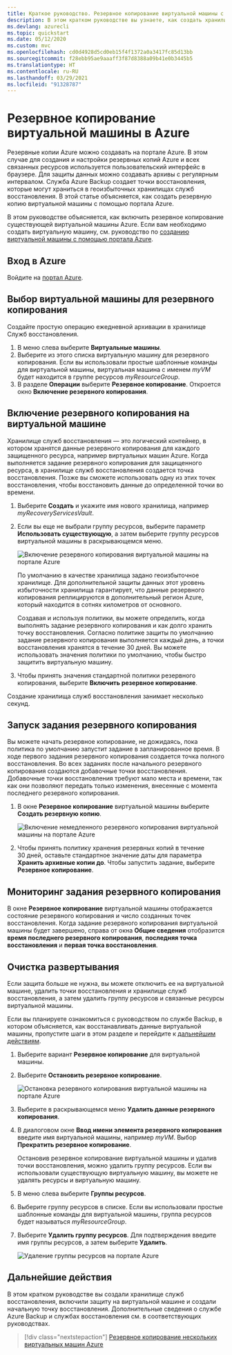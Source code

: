 ```yaml
---
title: Краткое руководство. Резервное копирование виртуальной машины с помощью портала Azure
description: В этом кратком руководстве вы узнаете, как создать хранилище Служб восстановления, включить защиту на виртуальной машине Azure и выполнить резервное копирование виртуальной машины с помощью портала Azure.
ms.devlang: azurecli
ms.topic: quickstart
ms.date: 05/12/2020
ms.custom: mvc
ms.openlocfilehash: cd0d4928d5cd0eb15f4f1372a0a3417fc85d13bb
ms.sourcegitcommit: f28ebb95ae9aaaff3f87d8388a09b41e0b3445b5
ms.translationtype: HT
ms.contentlocale: ru-RU
ms.lasthandoff: 03/29/2021
ms.locfileid: "91328787"
---
```

# <a name="back-up-a-virtual-machine-in-azure"></a>Резервное копирование виртуальной машины в Azure

Резервные копии Azure можно создавать на портале Azure. В этом случае для создания и настройки резервных копий Azure и всех связанных ресурсов используется пользовательский интерфейс в браузере. Для защиты данных можно создавать архивы с регулярным интервалом. Служба Azure Backup создает точки восстановления, которые могут храниться в геоизбыточных хранилищах служб восстановления. В этой статье объясняется, как создать резервную копию виртуальной машины с помощью портала Azure.

В этом руководстве объясняется, как включить резервное копирование существующей виртуальной машины Azure. Если вам необходимо создать виртуальную машину, см. руководство по [созданию виртуальной машины с помощью портала Azure](../virtual-machines/windows/quick-create-portal.md).

## <a name="sign-in-to-azure"></a>Вход в Azure

Войдите на [портал Azure](https://portal.azure.com).

## <a name="select-a-vm-to-back-up"></a>Выбор виртуальной машины для резервного копирования

Создайте простую операцию ежедневной архивации в хранилище Служб восстановления.

1. В меню слева выберите **Виртуальные машины**.
2. Выберите из этого списка виртуальную машину для резервного копирования. Если вы использовали простые шаблонные команды для виртуальной машины, виртуальная машина с именем *myVM* будет находится в группе ресурсов *myResourceGroup*.
3. В разделе **Операции** выберите **Резервное копирование**. Откроется окно **Включение резервного копирования**.

## <a name="enable-backup-on-a-vm"></a>Включение резервного копирования на виртуальной машине

Хранилище служб восстановления — это логический контейнер, в котором хранятся данные резервного копирования для каждого защищенного ресурса, например виртуальных машин Azure. Когда выполняется задание резервного копирования для защищенного ресурса, в хранилище служб восстановления создается точка восстановления. Позже вы сможете использовать одну из этих точек восстановления, чтобы восстановить данные до определенной точки во времени.

1. Выберите **Создать** и укажите имя нового хранилища, например *myRecoveryServicesVault*.
2. Если вы еще не выбрали группу ресурсов, выберите параметр **Использовать существующую**, а затем выберите группу ресурсов виртуальной машины в раскрывающемся меню.

    ![Включение резервного копирования виртуальной машины на портале Azure](./media/quick-backup-vm-portal/enable-backup.png)

    По умолчанию в качестве хранилища задано геоизбыточное хранилище. Для дополнительной защиты данных этот уровень избыточности хранилища гарантирует, что данные резервного копирования реплицируются в дополнительный регион Azure, который находится в сотнях километров от основного.

    Создавая и используя политики, вы можете определить, когда выполнять задание резервного копирования и как долго хранить точку восстановления. Согласно политике защиты по умолчанию задание резервного копирования выполняется каждый день, а точки восстановления хранятся в течение 30 дней. Вы можете использовать значения политики по умолчанию, чтобы быстро защитить виртуальную машину.

3. Чтобы принять значения стандартной политики резервного копирования, выберите **Включить резервное копирование**.

Создание хранилища служб восстановления занимает несколько секунд.

## <a name="start-a-backup-job"></a>Запуск задания резервного копирования

Вы можете начать резервное копирование, не дожидаясь, пока политика по умолчанию запустит задание в запланированное время. В ходе первого задания резервного копирования создается точка полного восстановления. Во всех заданиях после начального резервного копирования создаются добавочные точки восстановления. Добавочные точки восстановления требуют мало места и времени, так как они позволяют передать только изменения, внесенные с момента последнего резервного копирования.

1. В окне **Резервное копирование** виртуальной машины выберите **Создать резервную копию**.

    ![Включение немедленного резервного копирования виртуальной машины на портале Azure](./media/quick-backup-vm-portal/backup-now.png)

2. Чтобы принять политику хранения резервных копий в течение 30 дней, оставьте стандартное значение даты для параметра **Хранить архивные копии до**. Чтобы запустить задание, выберите **Резервное копирование**.

## <a name="monitor-the-backup-job"></a>Мониторинг задания резервного копирования

В окне **Резервное копирование** виртуальной машины отображается состояние резервного копирования и число созданных точек восстановления. Когда задание резервного копирования виртуальной машины будет завершено, справа от окна **Общие сведения** отобразится **время последнего резервного копирования**, **последняя точка восстановления** и **первая точка восстановления**.

## <a name="clean-up-deployment"></a>Очистка развертывания

Если защита больше не нужна, вы можете отключить ее на виртуальной машине, удалить точки восстановления и хранилище служб восстановления, а затем удалить группу ресурсов и связанные ресурсы виртуальной машины.

Если вы планируете ознакомиться с руководством по службе Backup, в котором объясняется, как восстанавливать данные виртуальной машины, пропустите шаги в этом разделе и перейдите к [дальнейшим действиям](#next-steps).

1. Выберите вариант **Резервное копирование** для виртуальной машины.

2. Выберите **Остановить резервное копирование**.

    ![Остановка резервного копирования виртуальной машины на портале Azure](./media/quick-backup-vm-portal/stop-backup.png)

3. Выберите в раскрывающемся меню **Удалить данные резервного копирования**.

4. В диалоговом окне **Ввод имени элемента резервного копирования** введите имя виртуальной машины, например *myVM*. Выбор **Прекратить резервное копирование**.

    Остановив резервное копирование виртуальной машины и удалив точки восстановления, можно удалить группу ресурсов. Если вы использовали существующую виртуальную машину, вы можете не удалять ресурсы и виртуальную машину.

5. В меню слева выберите **Группы ресурсов**.
6. Выберите группу ресурсов в списке. Если вы использовали простые шаблонные команды для виртуальной машины, группа ресурсов будет называться *myResourceGroup*.
7. Выберите **Удалить группу ресурсов**. Для подтверждения введите имя группы ресурсов, а затем выберите **Удалить**.

    ![Удаление группы ресурсов на портале Azure](./media/quick-backup-vm-portal/delete-resource-group-from-portal.png)

## <a name="next-steps"></a>Дальнейшие действия

В этом кратком руководстве вы создали хранилище служб восстановления, включили защиту на виртуальной машине и создали начальную точку восстановления. Дополнительные сведения о службе Azure Backup и службах восстановления см. в соответствующих руководствах.

> [!div class="nextstepaction"]
> [Резервное копирование нескольких виртуальных машин Azure](./tutorial-backup-vm-at-scale.md)
